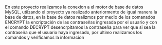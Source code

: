En este proyecto realizamos la conexion a el motor de base de datos MySQL, utilzando el proyecto ya realizado anteriormente de igual manera la base de datos, en la base de datos realizmos por medio de los comanados ENCRYPT la encriptación de las contraseñas ingresada por el usuario y con el comando DECRYPT desencrpitamos la contraseña para ver que si sea la contraseña que el usuario haya ingresado, por ultimo realizamos los comandos y verificamos la informacion
